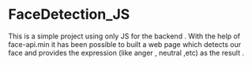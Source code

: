 # FaceDetection_JS
This is a simple project using only JS for the backend . With the help of face-api.min it has been possible to built a web page which detects our face and provides the expression (like anger , neutral ,etc) as the result . 
